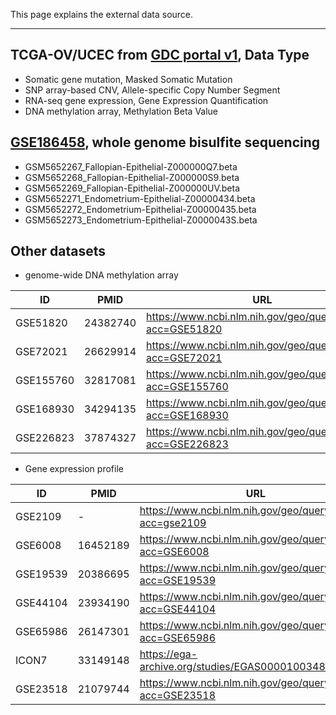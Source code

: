 This page explains the external data source.
___
## TCGA-OV/UCEC from [GDC portal v1](https://portal.gdc.cancer.gov/v1/repository), Data Type
- Somatic gene mutation, Masked Somatic Mutation 
- SNP array-based CNV, Allele-specific Copy Number Segment
- RNA-seq gene expression, Gene Expression Quantification
- DNA methylation array, Methylation Beta Value

## [GSE186458](https://www.ncbi.nlm.nih.gov/geo/query/acc.cgi?acc=GSE186458), whole genome bisulfite sequencing   
- GSM5652267_Fallopian-Epithelial-Z000000Q7.beta  
- GSM5652268_Fallopian-Epithelial-Z000000S9.beta  
- GSM5652269_Fallopian-Epithelial-Z000000UV.beta  
- GSM5652271_Endometrium-Epithelial-Z00000434.beta  
- GSM5652272_Endometrium-Epithelial-Z00000435.beta  
- GSM5652273_Endometrium-Epithelial-Z0000043S.beta
## Other datasets
- genome-wide DNA methylation array

| ID | PMID | URL |
| --- | ------ | --- |  
| GSE51820 | 24382740 | https://www.ncbi.nlm.nih.gov/geo/query/acc.cgi?acc=GSE51820 |  
| GSE72021 | 26629914 | https://www.ncbi.nlm.nih.gov/geo/query/acc.cgi?acc=GSE72021 |  
| GSE155760 | 32817081 | https://www.ncbi.nlm.nih.gov/geo/query/acc.cgi?acc=GSE155760 |  
| GSE168930 | 34294135 | https://www.ncbi.nlm.nih.gov/geo/query/acc.cgi?acc=GSE168930 |  
| GSE226823 | 37874327 | https://www.ncbi.nlm.nih.gov/geo/query/acc.cgi?acc=GSE226823 |  

- Gene expression profile

| ID | PMID | URL |
| --- | ------ | --- |
| GSE2109 |-|https://www.ncbi.nlm.nih.gov/geo/query/acc.cgi?acc=gse2109|
|GSE6008|16452189|https://www.ncbi.nlm.nih.gov/geo/query/acc.cgi?acc=GSE6008|
|GSE19539|20386695|https://www.ncbi.nlm.nih.gov/geo/query/acc.cgi?acc=GSE19539|
|GSE44104|23934190|https://www.ncbi.nlm.nih.gov/geo/query/acc.cgi?acc=GSE44104|
|GSE65986|26147301|https://www.ncbi.nlm.nih.gov/geo/query/acc.cgi?acc=GSE65986|
|ICON7|33149148|https://ega-archive.org/studies/EGAS00001003487|
|GSE23518|21079744|https://www.ncbi.nlm.nih.gov/geo/query/acc.cgi?acc=GSE23518|
